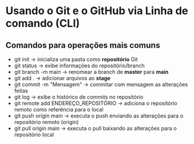 # Usando o Git e o GitHub via Linha de comando (CLI)

## Comandos para operações mais comuns

- git init                      ->   inicializa uma pasta como **repositório** Git
- git status                    ->   exibe informações do repositório/branch
- git branch -m main            ->   renomear a branch de **master** para **main**
- git add .                     ->   adicionar arquivos ao **stage**
- git commit -m "Mensagem"      ->   commitar com mensagem as alterações feitas
- git log                       ->   exibe o histórico de commits no repositório
- git remote add ENDEREÇO_REPOSITÓRIO -> adiciona o repositório remoto como referência para o local
- git push origin main          -> executa o push enviando as alterações para o repositório remoto (origin)
- git pull origin main          -> executa o pull baixando as alterações para o repositório local